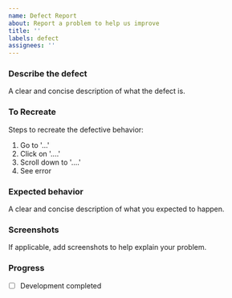 ```yaml
---
name: Defect Report
about: Report a problem to help us improve
title: ''
labels: defect
assignees: ''
---
```


<!-- Please tag this issue with the appropriate labels before creating. -->

### Describe the defect
A clear and concise description of what the defect is.

### To Recreate
Steps to recreate the defective behavior:
1. Go to '...'
2. Click on '....'
3. Scroll down to '....'
4. See error

### Expected behavior
A clear and concise description of what you expected to happen.

### Screenshots
If applicable, add screenshots to help explain your problem.

### Progress
- [ ] Development completed